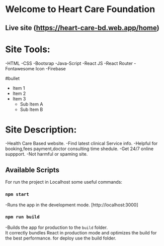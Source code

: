 # Welcome to Heart Care Foundation



## Live site (https://heart-care-bd.web.app/home)


# Site Tools:
-HTML
-CSS
-Bootsrap
-Java-Script
-React JS
-React Router
-Fontawesome Icon
-Firebase

#bullet
* Item 1
* Item 2
* Item 3
  * Sub Item A
  * Sub Item B


# Site Description:
-Health Care Based website.
-Find latest clinical Service info.
-Helpful for booking,fees payment,doctor consulting time shedule.
-Get 24/7 online suppport.
-Not harmful or spaming site.


## Available Scripts

For run the project in Localhost some useful commands:

### `npm start`

-Runs the app in the development mode. [http://localhost:3000]


### `npm run build`

-Builds the app for production to the `build` folder.\
It correctly bundles React in production mode and optimizes the build for the best performance. for deploy use the build folder.


